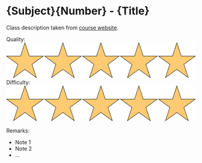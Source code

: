 # {Subject}{Number} - {Title}

Class description taken from [course website](https://courses.soe.ucsc.edu/courses/).

Quality: ![](../Media/5star.png)
Difficulty: ![](../Media/5star.png)


  
Remarks:

- Note 1
- Note 2
- ...